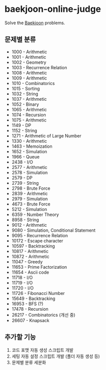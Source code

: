 # baekjoon-online-judge

Solve the [Baekjoon](https://www.acmicpc.net/) problems.

## 문제별 분류

- 1000 - Arithmetic
- 1001 - Arithmetic
- 1002 - Geometry
- 1003 - Recurrence Relation
- 1008 - Arithmetic
- 1009 - Arithmetic
- 1010 - Combinatorics
- 1015 - Sorting
- 1032 - String
- 1037 - Arithmetic
- 1052 - Binary
- 1065 - Arithmetic
- 1074 - Recursion
- 1075 - Arithmetic
- 1149 - DP
- 1152 - String
- 1271 - Arithmetic of Large Number
- 1330 - Arithmetic
- 1463 - Memoization
- 1652 - Simulation
- 1966 - Queue
- 2438 - I/O
- 2577 - Arithmetic
- 2578 - Simulation
- 2579 - DP
- 2739 - String
- 2798 - Brute Force
- 2839 - Arithmetic
- 2979 - Simulation
- 4673 - Brute Force
- 5212 - Simulation
- 6359 - Number Theory
- 8958 - String
- 9012 - Arithmetic
- 9080 - Simulation, Conditional Statement
- 9095 - Recurrence Relation
- 10172 - Escape character
- 10597 - Backtracking
- 10817 - Arithmetic
- 10872 - Arithmetic
- 11047 - Greedy
- 11653 - Prime Factorization
- 11654 - Ascii code
- 11718 - I/O
- 11719 - I/O
- 11720 - I/O
- 11726 - Fibonacci Number
- 15649 - Backtracking
- 16953 - BFS (?)
- 17478 - Recursion
- 26217 - Combinatorics (개선 중)
- 26607 - Knapsack

## 추가할 기능

1. 코드 포맷 자동 생성 스크립트 개발
2. 세팅 자동 설정 스크립트 개발 (폴더 자동 생성 등)
3. 문제별 분류 세분화
